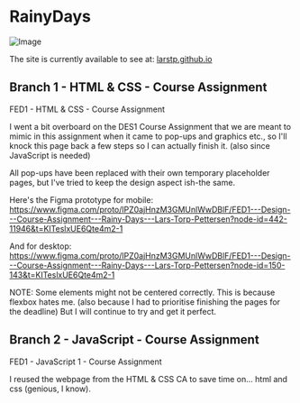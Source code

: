 # RainyDays

![Image](https://github.com/user-attachments/assets/eddd65a2-163d-438e-9603-a7bbc7e51c18)

The site is currently available to see at: [larstp.github.io](https://larstp.github.io/)

## Branch 1 - HTML & CSS - Course Assignment

FED1 - HTML & CSS - Course Assignment

I went a bit overboard on the DES1 Course Assignment that we are meant to mimic in this assignment when it came to pop-ups and graphics etc., so I'll knock this page back a few steps so I can actually finish it. (also since JavaScript is needed)

All pop-ups have been replaced with their own temporary placeholder pages, but I've tried to keep the design aspect ish-the same.

Here's the Figma prototype for mobile:
https://www.figma.com/proto/lPZ0ajHnzM3GMUnlWwDBlF/FED1---Design---Course-Assignment---Rainy-Days---Lars-Torp-Pettersen?node-id=442-11946&t=KITeslxUE6Qte4m2-1

And for desktop:
https://www.figma.com/proto/lPZ0ajHnzM3GMUnlWwDBlF/FED1---Design---Course-Assignment---Rainy-Days---Lars-Torp-Pettersen?node-id=150-143&t=KITeslxUE6Qte4m2-1

NOTE: Some elements might not be centered correctly. This is because flexbox hates me. (also because I had to prioritise finishing the pages for the deadline) But I will continue to try and get it perfect.


## Branch 2 - JavaScript - Course Assignment

FED1 - JavaScript 1 - Course Assignment

I reused the webpage from the HTML & CSS CA to save time on... html and css (genious, I know).
